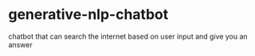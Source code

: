 # generative-nlp-chatbot
chatbot that can search the internet based on user input and give you an answer
